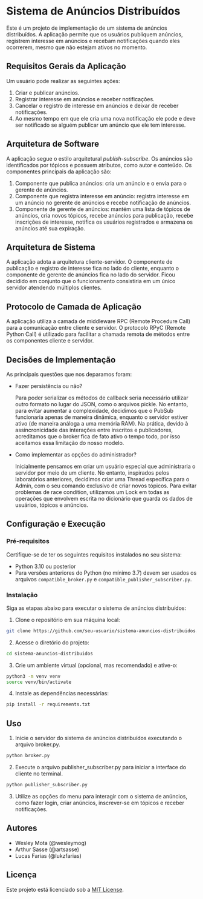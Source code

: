 # Sistema de Anúncios Distribuídos

Este é um projeto de implementação de um sistema de anúncios distribuídos. A aplicação permite que os usuários publiquem anúncios, registrem interesse em anúncios e recebam notificações quando eles ocorrerem, mesmo que não estejam ativos no momento.

## Requisitos Gerais da Aplicação

Um usuário pode realizar as seguintes ações:

1. Criar e publicar anúncios.
2. Registrar interesse em anúncios e receber notificações.
3. Cancelar o registro de interesse em anúncios e deixar de receber notificações.
4. Ao mesmo tempo em que ele cria uma nova notificação ele pode e deve ser notificado se alguém publicar um anúncio que ele tem interesse.

## Arquitetura de Software

A aplicação segue o estilo arquitetural *publish-subscribe*. Os anúncios são identificados por tópicos e possuem atributos, como autor e conteúdo. Os componentes principais da aplicação são:

1. Componente que publica anúncios: cria um anúncio e o envia para o gerente de anúncios.
2. Componente que registra interesse em anúncio: registra interesse em um anúncio no gerente de anúncios e recebe notificação de anúncios.
3. Componente de gerente de anúncios: mantém uma lista de tópicos de anúncios, cria novos tópicos, recebe anúncios para publicação, recebe inscrições de interesse, notifica os usuários registrados e armazena os anúncios até sua expiração.

## Arquitetura de Sistema

A aplicação adota a arquitetura cliente-servidor. O componente de publicação e registro de interesse fica no lado do cliente, enquanto o componente de gerente de anúncios fica no lado do servidor. Ficou decidido em conjunto que o funcionamento consistiria em um único servidor atendendo múltiplos clientes.

## Protocolo de Camada de Aplicação

A aplicação utiliza a camada de middleware RPC (Remote Procedure Call) para a comunicação entre cliente e servidor. O protocolo RPyC (Remote Python Call) é utilizado para facilitar a chamada remota de métodos entre os componentes cliente e servidor.

## Decisões de Implementação
As principais questões que nos deparamos foram:
* Fazer persistência ou não?

    Para poder serializar os métodos de callback seria necessário utilizar outro formato no lugar do JSON, como o arquivos pickle. No entanto, para evitar aumentar a complexidade, decidimos que o PubSub funcionaria apenas de maneira dinâmica, enquanto o servidor estiver ativo (de maneira análoga a uma memória RAM). Na prática, devido à assincronicidade das interações entre inscritos e publicadores, acreditamos que o broker fica de fato ativo o tempo todo, por isso aceitamos essa limitação do nosso modelo.

* Como implementar as opções do administrador?

    Inicialmente pensamos em criar um usuário especial que administraria o servidor por meio de um cliente. No entanto, inspirados pelos laboratórios anteriores, decidimos criar uma Thread específica para o Admin, com o seu comando exclusivo de criar novos tópicos. Para evitar problemas de race condition, utilizamos um Lock em todas as operações que envolvem escrita no dicionário que guarda os dados de usuários, tópicos e anúncios.

## Configuração e Execução

### Pré-requisitos

Certifique-se de ter os seguintes requisitos instalados no seu sistema:

- Python 3.10 ou posterior
- Para versões anteriores do Python (no mínimo 3.7) devem ser usados os arquivos `compatible_broker.py` e `compatible_publisher_subscriber.py`.
  
### Instalação

Siga as etapas abaixo para executar o sistema de anúncios distribuídos:

1. Clone o repositório em sua máquina local:

```bash
git clone https://github.com/seu-usuario/sistema-anuncios-distribuidos.git
```

2. Acesse o diretório do projeto:
```bash
cd sistema-anuncios-distribuidos
```

3. Crie um ambiente virtual (opcional, mas recomendado) e ative-o:
```bash
python3 -m venv venv
source venv/bin/activate
```

4. Instale as dependências necessárias:
```bash
pip install -r requirements.txt
```

## Uso
1. Inicie o servidor do sistema de anúncios distribuídos executando o arquivo broker.py.
```bash
python broker.py
```

2. Execute o arquivo publisher_subscriber.py para iniciar a interface do cliente no terminal.
```bash
python publisher_subscriber.py
```

3. Utilize as opções do menu para interagir com o sistema de anúncios, como fazer login, criar anúncios, inscrever-se em tópicos e receber notificações.

## Autores

- Wesley Mota (@wesleymog)
- Arthur Sasse (@artsasse)
- Lucas Farias (@lukzfarias)

## Licença

Este projeto está licenciado sob a [MIT License](https://opensource.org/licenses/MIT).
